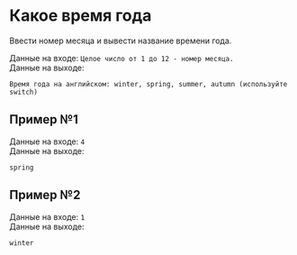 # Какое время года

Ввести номер месяца и вывести название времени года.

Данные на входе: `Целое число от 1 до 12 - номер месяца.`  
Данные на выходе:
```
Время года на английском: winter, spring, summer, autumn (используйте switch)
```

## Пример №1
Данные на входе: `4`  
Данные на выходе:
```
spring
```

## Пример №2
Данные на входе: `1`  
Данные на выходе:
```
winter
```
